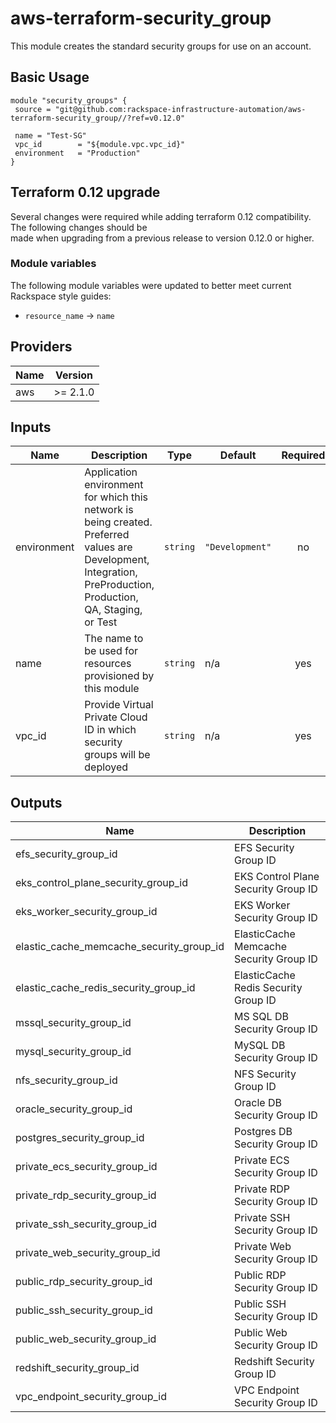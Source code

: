 # aws-terraform-security\_group

This module creates the standard security groups for use on an account.

## Basic Usage

```HCL
module "security_groups" {
 source = "git@github.com:rackspace-infrastructure-automation/aws-terraform-security_group//?ref=v0.12.0"

 name = "Test-SG"
 vpc_id        = "${module.vpc.vpc_id}"
 environment   = "Production"
}
```

## Terraform 0.12 upgrade

Several changes were required while adding terraform 0.12 compatibility.  The following changes should be  
made when upgrading from a previous release to version 0.12.0 or higher.

### Module variables

The following module variables were updated to better meet current Rackspace style guides:

- `resource_name` -> `name`

## Providers

| Name | Version |
|------|---------|
| aws | >= 2.1.0 |

## Inputs

| Name | Description | Type | Default | Required |
|------|-------------|------|---------|:-----:|
| environment | Application environment for which this network is being created. Preferred values are Development, Integration, PreProduction, Production, QA, Staging, or Test | `string` | `"Development"` | no |
| name | The name to be used for resources provisioned by this module | `string` | n/a | yes |
| vpc\_id | Provide Virtual Private Cloud ID in which security groups will be deployed | `string` | n/a | yes |

## Outputs

| Name | Description |
|------|-------------|
| efs\_security\_group\_id | EFS Security Group ID |
| eks\_control\_plane\_security\_group\_id | EKS Control Plane Security Group ID |
| eks\_worker\_security\_group\_id | EKS Worker Security Group ID |
| elastic\_cache\_memcache\_security\_group\_id | ElasticCache Memcache Security Group ID |
| elastic\_cache\_redis\_security\_group\_id | ElasticCache Redis Security Group ID |
| mssql\_security\_group\_id | MS SQL DB Security Group ID |
| mysql\_security\_group\_id | MySQL DB Security Group ID |
| nfs\_security\_group\_id | NFS Security Group ID |
| oracle\_security\_group\_id | Oracle DB Security Group ID |
| postgres\_security\_group\_id | Postgres DB Security Group ID |
| private\_ecs\_security\_group\_id | Private ECS Security Group ID |
| private\_rdp\_security\_group\_id | Private RDP Security Group ID |
| private\_ssh\_security\_group\_id | Private SSH Security Group ID |
| private\_web\_security\_group\_id | Private Web Security Group ID |
| public\_rdp\_security\_group\_id | Public RDP Security Group ID |
| public\_ssh\_security\_group\_id | Public SSH Security Group ID |
| public\_web\_security\_group\_id | Public Web Security Group ID |
| redshift\_security\_group\_id | Redshift Security Group ID |
| vpc\_endpoint\_security\_group\_id | VPC Endpoint Security Group ID |

